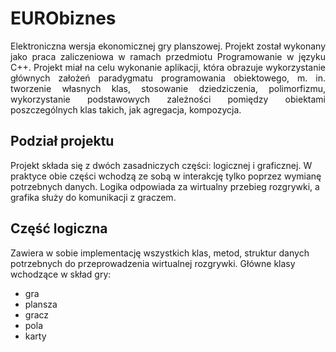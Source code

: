 # **EURObiznes**
<p align="justify">
Elektroniczna wersja ekonomicznej gry planszowej. Projekt został wykonany jako praca zaliczeniowa w ramach przedmiotu Programowanie w języku C++. Projekt 
miał na celu wykonanie aplikacji, która obrazuje wykorzystanie głównych założeń paradygmatu programowania obiektowego, m. in. tworzenie własnych klas, 
stosowanie dziedziczenia, polimorfizmu, wykorzystanie podstawowych zależności pomiędzy obiektami poszczególnych klas takich, jak agregacja, kompozycja.
</p>

## Podział projektu
Projekt składa się z dwóch zasadniczych części: logicznej i graficznej. W praktyce obie części wchodzą ze sobą w interakcję tylko poprzez wymianę 
potrzebnych danych. Logika odpowiada za wirtualny przebieg rozgrywki, a grafika służy do komunikacji z graczem.

## Część logiczna
Zawiera w sobie implementację wszystkich klas, metod, struktur danych potrzebnych do przeprowadzenia wirtualnej rozgrywki. 
Główne klasy wchodzące w skład gry:
<ul>
  <li>gra</li>
  <li>plansza</li>
  <li>gracz</li>
  <li>pola</li>
  <li>karty</li>
</ul>
  
